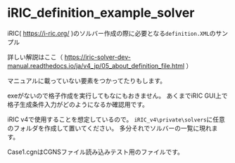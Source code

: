 # iRIC_definition_example_solver

iRIC( https://i-ric.org/ )のソルバー作成の際に必要となる`definition.XML`のサンプル

詳しい解説はここ（ https://iric-solver-dev-manual.readthedocs.io/ja/v4_jp/05_about_definition_file.html ）

マニュアルに載っていない要素をつかってたりもします。

exeがないので格子作成を実行してもなにもおきません。
あくまでiRIC GUI上で格子生成条件入力がどのようになるか確認用です。

iRIC v4で使用することを想定しているので。
`iRIC_v4\private\solvers`に任意のフォルダを作成して置いてください。
多分それでソルバーの一覧に現れます。

Case1.cgnはCGNSファイル読み込みテスト用のファイルです。
